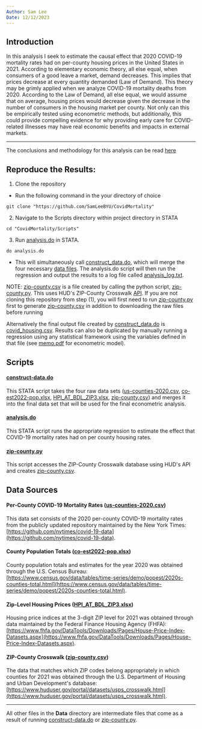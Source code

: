 ```yaml
---
Author: Sam Lee
Date: 12/12/2023
---
```


## Introduction

In this analysis I seek to estimate the causal effect that 2020 COVID-19 mortality rates had on per-county housing prices in the United States in 2021. According to elementary economic theory, all else equal, when consumers of a good leave a market, demand decreases. This implies that prices decrease at every quantity demanded (Law of Demand). This theory may be grimly applied when we analyze COVID-19 mortality deaths from 2020. According to the Law of Demand, all else equal, we would assume that on average, housing prices would decrease given the decrease in the number of consumers in the housing market per county. Not only can this be empirically tested using econometric methods, but additionally, this could provide compelling evidence for why providing early care for COVID-related illnesses may have real economic benefits and impacts in external markets.

---

The conclusions and methodology for this analysis can be read [here](memo.pdf)

## Reproduce the Results:
1) Clone the repository
- Run the following command in the your directory of choice
```
git clone "https://github.com/SamLeeBYU/CovidMortality"
```
2) Navigate to the Scripts directory within project directory in STATA
```
cd "CovidMortality/Scripts"
```
3) Run [analysis.do](Scripts/analysis.do) in STATA.
```
do analysis.do
```
- This will simultaneously call [construct_data.do](Scripts/construct-data.do), which will merge the four necessary [data files](#data-sources). The analysis.do script will then run the regression and output the results to a log file called [analysis_log.txt](Log/analysis_log.txt).

NOTE: [zip-county.csv](Data/zip-county.csv) is a file created by calling the python script, [zip-county.py](Scripts/zip-county.py). This uses HUD's ZIP-County Crosswalk [API](https://www.huduser.gov/portal/dataset/uspszip-api.html). If you are not cloning this repository from step (1), you will first need to run [zip-county.py](Scripts/zip-county.py) first to generate [zip-county.csv](Data/zip-county.csv) in addition to downloading the raw files before running 

Alternatively the final output file created by [construct_data.do](Scripts/construct-data.do) is [covid_housing.csv](Data/covid_housing.csv). Results can also be duplicated by manually running a regression using any statistical framework using the variables defined in that file (see [memo.pdf](memo.pdf) for econometric model).

## Scripts

#### [construct-data.do](Scripts/construct-data.do)

This STATA script takes the four raw data sets ([us-counties-2020.csv](Data/us-counties-2020.csv), [co-est2022-pop.xlsx](Data/co-est2022-pop.xlsx), [HPI_AT_BDL_ZIP3.xlsx](Data/HPI_AT_BDL_ZIP3.xlsx), [zip-county.csv](Data/zip-county.csv)) and merges it into the final data set that will be used for the final econometric analysis.

#### [analysis.do](Scripts/analysis.do)

This STATA script runs the appropriate regression to estimate the effect that COVID-19 mortality rates had on per county housing rates.

#### [zip-county.py](Scripts/zip-county.py)

This script accesses the ZIP-County Crosswalk database using HUD's API and creates [zip-county.csv](Data/zip-county.csv).

## Data Sources

#### Per-County COVID-19 Mortality Rates ([us-counties-2020.csv](Data/us-counties-2020.csv))

This data set consists of the 2020 per-county COVID-19 mortality rates from the publicly updated repository maintained by the New York Times: [https://github.com/nytimes/covid-19-data](https://github.com/nytimes/covid-19-data).

#### County Population Totals ([co-est2022-pop.xlsx](Data/co-est2022-pop.xlsx))

County population totals and estimates for the year 2020 was obtained through the U.S. Census Bureau: [https://www.census.gov/data/tables/time-series/demo/popest/2020s-counties-total.html](https://www.census.gov/data/tables/time-series/demo/popest/2020s-counties-total.html).

#### Zip-Level Housing Prices ([HPI_AT_BDL_ZIP3.xlsx](Data/HPI_AT_BDL_ZIP3.xlsx))

Housing price indices at the 3-digit ZIP level for 2021 was obtained through data maintained by the Federal Finance Housing Agency (FHFA): [https://www.fhfa.gov/DataTools/Downloads/Pages/House-Price-Index-Datasets.aspx](https://www.fhfa.gov/DataTools/Downloads/Pages/House-Price-Index-Datasets.aspx).

#### ZIP-County Crosswalk ([zip-county.csv](Data/zip-county.csv))

The data that matches which ZIP codes belong appropriately in which counties for 2021 was obtained through the U.S. Department of Housing and Urban Development's database: [https://www.huduser.gov/portal/datasets/usps_crosswalk.html](https://www.huduser.gov/portal/datasets/usps_crosswalk.html).

---

All other files in the **Data** directory are intermediate files that come as a result of running [construct-data.do](Scripts/construct-data.do) or [zip-county.py](Scripts/zip-county.py).